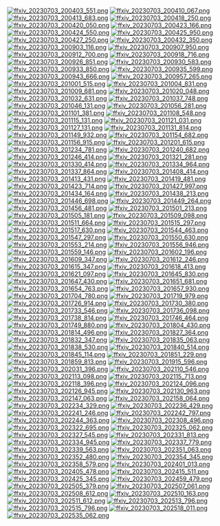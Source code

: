 [![ffxiv_20230703_200403_551.png](./image_j_thumb/ffxiv_20230703_200403_551.png.thumb.jpg)](./image_j/ffxiv_20230703_200403_551.png) 
[![ffxiv_20230703_200410_067.png](./image_j_thumb/ffxiv_20230703_200410_067.png.thumb.jpg)](./image_j/ffxiv_20230703_200410_067.png) 
[![ffxiv_20230703_200413_683.png](./image_j_thumb/ffxiv_20230703_200413_683.png.thumb.jpg)](./image_j/ffxiv_20230703_200413_683.png) 
[![ffxiv_20230703_200418_250.png](./image_j_thumb/ffxiv_20230703_200418_250.png.thumb.jpg)](./image_j/ffxiv_20230703_200418_250.png) 
[![ffxiv_20230703_200420_050.png](./image_j_thumb/ffxiv_20230703_200420_050.png.thumb.jpg)](./image_j/ffxiv_20230703_200420_050.png) 
[![ffxiv_20230703_200423_166.png](./image_j_thumb/ffxiv_20230703_200423_166.png.thumb.jpg)](./image_j/ffxiv_20230703_200423_166.png) 
[![ffxiv_20230703_200424_550.png](./image_j_thumb/ffxiv_20230703_200424_550.png.thumb.jpg)](./image_j/ffxiv_20230703_200424_550.png) 
[![ffxiv_20230703_200425_950.png](./image_j_thumb/ffxiv_20230703_200425_950.png.thumb.jpg)](./image_j/ffxiv_20230703_200425_950.png) 
[![ffxiv_20230703_200427_250.png](./image_j_thumb/ffxiv_20230703_200427_250.png.thumb.jpg)](./image_j/ffxiv_20230703_200427_250.png) 
[![ffxiv_20230703_200432_350.png](./image_j_thumb/ffxiv_20230703_200432_350.png.thumb.jpg)](./image_j/ffxiv_20230703_200432_350.png) 
[![ffxiv_20230703_200903_116.png](./image_j_thumb/ffxiv_20230703_200903_116.png.thumb.jpg)](./image_j/ffxiv_20230703_200903_116.png) 
[![ffxiv_20230703_200907_950.png](./image_j_thumb/ffxiv_20230703_200907_950.png.thumb.jpg)](./image_j/ffxiv_20230703_200907_950.png) 
[![ffxiv_20230703_200912_700.png](./image_j_thumb/ffxiv_20230703_200912_700.png.thumb.jpg)](./image_j/ffxiv_20230703_200912_700.png) 
[![ffxiv_20230703_200918_716.png](./image_j_thumb/ffxiv_20230703_200918_716.png.thumb.jpg)](./image_j/ffxiv_20230703_200918_716.png) 
[![ffxiv_20230703_200926_851.png](./image_j_thumb/ffxiv_20230703_200926_851.png.thumb.jpg)](./image_j/ffxiv_20230703_200926_851.png) 
[![ffxiv_20230703_200930_583.png](./image_j_thumb/ffxiv_20230703_200930_583.png.thumb.jpg)](./image_j/ffxiv_20230703_200930_583.png) 
[![ffxiv_20230703_200933_850.png](./image_j_thumb/ffxiv_20230703_200933_850.png.thumb.jpg)](./image_j/ffxiv_20230703_200933_850.png) 
[![ffxiv_20230703_200935_599.png](./image_j_thumb/ffxiv_20230703_200935_599.png.thumb.jpg)](./image_j/ffxiv_20230703_200935_599.png) 
[![ffxiv_20230703_200943_666.png](./image_j_thumb/ffxiv_20230703_200943_666.png.thumb.jpg)](./image_j/ffxiv_20230703_200943_666.png) 
[![ffxiv_20230703_200957_265.png](./image_j_thumb/ffxiv_20230703_200957_265.png.thumb.jpg)](./image_j/ffxiv_20230703_200957_265.png) 
[![ffxiv_20230703_201001_515.png](./image_j_thumb/ffxiv_20230703_201001_515.png.thumb.jpg)](./image_j/ffxiv_20230703_201001_515.png) 
[![ffxiv_20230703_201004_831.png](./image_j_thumb/ffxiv_20230703_201004_831.png.thumb.jpg)](./image_j/ffxiv_20230703_201004_831.png) 
[![ffxiv_20230703_201009_681.png](./image_j_thumb/ffxiv_20230703_201009_681.png.thumb.jpg)](./image_j/ffxiv_20230703_201009_681.png) 
[![ffxiv_20230703_201020_048.png](./image_j_thumb/ffxiv_20230703_201020_048.png.thumb.jpg)](./image_j/ffxiv_20230703_201020_048.png) 
[![ffxiv_20230703_201032_631.png](./image_j_thumb/ffxiv_20230703_201032_631.png.thumb.jpg)](./image_j/ffxiv_20230703_201032_631.png) 
[![ffxiv_20230703_201037_748.png](./image_j_thumb/ffxiv_20230703_201037_748.png.thumb.jpg)](./image_j/ffxiv_20230703_201037_748.png) 
[![ffxiv_20230703_201046_131.png](./image_j_thumb/ffxiv_20230703_201046_131.png.thumb.jpg)](./image_j/ffxiv_20230703_201046_131.png) 
[![ffxiv_20230703_201056_281.png](./image_j_thumb/ffxiv_20230703_201056_281.png.thumb.jpg)](./image_j/ffxiv_20230703_201056_281.png) 
[![ffxiv_20230703_201101_381.png](./image_j_thumb/ffxiv_20230703_201101_381.png.thumb.jpg)](./image_j/ffxiv_20230703_201101_381.png) 
[![ffxiv_20230703_201108_548.png](./image_j_thumb/ffxiv_20230703_201108_548.png.thumb.jpg)](./image_j/ffxiv_20230703_201108_548.png) 
[![ffxiv_20230703_201115_131.png](./image_j_thumb/ffxiv_20230703_201115_131.png.thumb.jpg)](./image_j/ffxiv_20230703_201115_131.png) 
[![ffxiv_20230703_201121_031.png](./image_j_thumb/ffxiv_20230703_201121_031.png.thumb.jpg)](./image_j/ffxiv_20230703_201121_031.png) 
[![ffxiv_20230703_201127_131.png](./image_j_thumb/ffxiv_20230703_201127_131.png.thumb.jpg)](./image_j/ffxiv_20230703_201127_131.png) 
[![ffxiv_20230703_201131_814.png](./image_j_thumb/ffxiv_20230703_201131_814.png.thumb.jpg)](./image_j/ffxiv_20230703_201131_814.png) 
[![ffxiv_20230703_201149_932.png](./image_j_thumb/ffxiv_20230703_201149_932.png.thumb.jpg)](./image_j/ffxiv_20230703_201149_932.png) 
[![ffxiv_20230703_201154_682.png](./image_j_thumb/ffxiv_20230703_201154_682.png.thumb.jpg)](./image_j/ffxiv_20230703_201154_682.png) 
[![ffxiv_20230703_201156_915.png](./image_j_thumb/ffxiv_20230703_201156_915.png.thumb.jpg)](./image_j/ffxiv_20230703_201156_915.png) 
[![ffxiv_20230703_201201_615.png](./image_j_thumb/ffxiv_20230703_201201_615.png.thumb.jpg)](./image_j/ffxiv_20230703_201201_615.png) 
[![ffxiv_20230703_201234_781.png](./image_j_thumb/ffxiv_20230703_201234_781.png.thumb.jpg)](./image_j/ffxiv_20230703_201234_781.png) 
[![ffxiv_20230703_201240_682.png](./image_j_thumb/ffxiv_20230703_201240_682.png.thumb.jpg)](./image_j/ffxiv_20230703_201240_682.png) 
[![ffxiv_20230703_201246_414.png](./image_j_thumb/ffxiv_20230703_201246_414.png.thumb.jpg)](./image_j/ffxiv_20230703_201246_414.png) 
[![ffxiv_20230703_201321_281.png](./image_j_thumb/ffxiv_20230703_201321_281.png.thumb.jpg)](./image_j/ffxiv_20230703_201321_281.png) 
[![ffxiv_20230703_201330_414.png](./image_j_thumb/ffxiv_20230703_201330_414.png.thumb.jpg)](./image_j/ffxiv_20230703_201330_414.png) 
[![ffxiv_20230703_201334_964.png](./image_j_thumb/ffxiv_20230703_201334_964.png.thumb.jpg)](./image_j/ffxiv_20230703_201334_964.png) 
[![ffxiv_20230703_201337_864.png](./image_j_thumb/ffxiv_20230703_201337_864.png.thumb.jpg)](./image_j/ffxiv_20230703_201337_864.png) 
[![ffxiv_20230703_201408_414.png](./image_j_thumb/ffxiv_20230703_201408_414.png.thumb.jpg)](./image_j/ffxiv_20230703_201408_414.png) 
[![ffxiv_20230703_201413_431.png](./image_j_thumb/ffxiv_20230703_201413_431.png.thumb.jpg)](./image_j/ffxiv_20230703_201413_431.png) 
[![ffxiv_20230703_201419_481.png](./image_j_thumb/ffxiv_20230703_201419_481.png.thumb.jpg)](./image_j/ffxiv_20230703_201419_481.png) 
[![ffxiv_20230703_201423_714.png](./image_j_thumb/ffxiv_20230703_201423_714.png.thumb.jpg)](./image_j/ffxiv_20230703_201423_714.png) 
[![ffxiv_20230703_201427_997.png](./image_j_thumb/ffxiv_20230703_201427_997.png.thumb.jpg)](./image_j/ffxiv_20230703_201427_997.png) 
[![ffxiv_20230703_201434_164.png](./image_j_thumb/ffxiv_20230703_201434_164.png.thumb.jpg)](./image_j/ffxiv_20230703_201434_164.png) 
[![ffxiv_20230703_201438_213.png](./image_j_thumb/ffxiv_20230703_201438_213.png.thumb.jpg)](./image_j/ffxiv_20230703_201438_213.png) 
[![ffxiv_20230703_201446_698.png](./image_j_thumb/ffxiv_20230703_201446_698.png.thumb.jpg)](./image_j/ffxiv_20230703_201446_698.png) 
[![ffxiv_20230703_201449_264.png](./image_j_thumb/ffxiv_20230703_201449_264.png.thumb.jpg)](./image_j/ffxiv_20230703_201449_264.png) 
[![ffxiv_20230703_201456_481.png](./image_j_thumb/ffxiv_20230703_201456_481.png.thumb.jpg)](./image_j/ffxiv_20230703_201456_481.png) 
[![ffxiv_20230703_201501_213.png](./image_j_thumb/ffxiv_20230703_201501_213.png.thumb.jpg)](./image_j/ffxiv_20230703_201501_213.png) 
[![ffxiv_20230703_201505_181.png](./image_j_thumb/ffxiv_20230703_201505_181.png.thumb.jpg)](./image_j/ffxiv_20230703_201505_181.png) 
[![ffxiv_20230703_201509_098.png](./image_j_thumb/ffxiv_20230703_201509_098.png.thumb.jpg)](./image_j/ffxiv_20230703_201509_098.png) 
[![ffxiv_20230703_201511_664.png](./image_j_thumb/ffxiv_20230703_201511_664.png.thumb.jpg)](./image_j/ffxiv_20230703_201511_664.png) 
[![ffxiv_20230703_201515_297.png](./image_j_thumb/ffxiv_20230703_201515_297.png.thumb.jpg)](./image_j/ffxiv_20230703_201515_297.png) 
[![ffxiv_20230703_201517_630.png](./image_j_thumb/ffxiv_20230703_201517_630.png.thumb.jpg)](./image_j/ffxiv_20230703_201517_630.png) 
[![ffxiv_20230703_201544_463.png](./image_j_thumb/ffxiv_20230703_201544_463.png.thumb.jpg)](./image_j/ffxiv_20230703_201544_463.png) 
[![ffxiv_20230703_201547_297.png](./image_j_thumb/ffxiv_20230703_201547_297.png.thumb.jpg)](./image_j/ffxiv_20230703_201547_297.png) 
[![ffxiv_20230703_201550_630.png](./image_j_thumb/ffxiv_20230703_201550_630.png.thumb.jpg)](./image_j/ffxiv_20230703_201550_630.png) 
[![ffxiv_20230703_201553_214.png](./image_j_thumb/ffxiv_20230703_201553_214.png.thumb.jpg)](./image_j/ffxiv_20230703_201553_214.png) 
[![ffxiv_20230703_201556_946.png](./image_j_thumb/ffxiv_20230703_201556_946.png.thumb.jpg)](./image_j/ffxiv_20230703_201556_946.png) 
[![ffxiv_20230703_201559_146.png](./image_j_thumb/ffxiv_20230703_201559_146.png.thumb.jpg)](./image_j/ffxiv_20230703_201559_146.png) 
[![ffxiv_20230703_201602_196.png](./image_j_thumb/ffxiv_20230703_201602_196.png.thumb.jpg)](./image_j/ffxiv_20230703_201602_196.png) 
[![ffxiv_20230703_201609_347.png](./image_j_thumb/ffxiv_20230703_201609_347.png.thumb.jpg)](./image_j/ffxiv_20230703_201609_347.png) 
[![ffxiv_20230703_201612_246.png](./image_j_thumb/ffxiv_20230703_201612_246.png.thumb.jpg)](./image_j/ffxiv_20230703_201612_246.png) 
[![ffxiv_20230703_201615_347.png](./image_j_thumb/ffxiv_20230703_201615_347.png.thumb.jpg)](./image_j/ffxiv_20230703_201615_347.png) 
[![ffxiv_20230703_201618_413.png](./image_j_thumb/ffxiv_20230703_201618_413.png.thumb.jpg)](./image_j/ffxiv_20230703_201618_413.png) 
[![ffxiv_20230703_201621_097.png](./image_j_thumb/ffxiv_20230703_201621_097.png.thumb.jpg)](./image_j/ffxiv_20230703_201621_097.png) 
[![ffxiv_20230703_201645_830.png](./image_j_thumb/ffxiv_20230703_201645_830.png.thumb.jpg)](./image_j/ffxiv_20230703_201645_830.png) 
[![ffxiv_20230703_201647_430.png](./image_j_thumb/ffxiv_20230703_201647_430.png.thumb.jpg)](./image_j/ffxiv_20230703_201647_430.png) 
[![ffxiv_20230703_201651_681.png](./image_j_thumb/ffxiv_20230703_201651_681.png.thumb.jpg)](./image_j/ffxiv_20230703_201651_681.png) 
[![ffxiv_20230703_201654_763.png](./image_j_thumb/ffxiv_20230703_201654_763.png.thumb.jpg)](./image_j/ffxiv_20230703_201654_763.png) 
[![ffxiv_20230703_201657_930.png](./image_j_thumb/ffxiv_20230703_201657_930.png.thumb.jpg)](./image_j/ffxiv_20230703_201657_930.png) 
[![ffxiv_20230703_201704_780.png](./image_j_thumb/ffxiv_20230703_201704_780.png.thumb.jpg)](./image_j/ffxiv_20230703_201704_780.png) 
[![ffxiv_20230703_201719_979.png](./image_j_thumb/ffxiv_20230703_201719_979.png.thumb.jpg)](./image_j/ffxiv_20230703_201719_979.png) 
[![ffxiv_20230703_201726_914.png](./image_j_thumb/ffxiv_20230703_201726_914.png.thumb.jpg)](./image_j/ffxiv_20230703_201726_914.png) 
[![ffxiv_20230703_201730_380.png](./image_j_thumb/ffxiv_20230703_201730_380.png.thumb.jpg)](./image_j/ffxiv_20230703_201730_380.png) 
[![ffxiv_20230703_201733_546.png](./image_j_thumb/ffxiv_20230703_201733_546.png.thumb.jpg)](./image_j/ffxiv_20230703_201733_546.png) 
[![ffxiv_20230703_201736_098.png](./image_j_thumb/ffxiv_20230703_201736_098.png.thumb.jpg)](./image_j/ffxiv_20230703_201736_098.png) 
[![ffxiv_20230703_201738_814.png](./image_j_thumb/ffxiv_20230703_201738_814.png.thumb.jpg)](./image_j/ffxiv_20230703_201738_814.png) 
[![ffxiv_20230703_201746_464.png](./image_j_thumb/ffxiv_20230703_201746_464.png.thumb.jpg)](./image_j/ffxiv_20230703_201746_464.png) 
[![ffxiv_20230703_201749_880.png](./image_j_thumb/ffxiv_20230703_201749_880.png.thumb.jpg)](./image_j/ffxiv_20230703_201749_880.png) 
[![ffxiv_20230703_201804_430.png](./image_j_thumb/ffxiv_20230703_201804_430.png.thumb.jpg)](./image_j/ffxiv_20230703_201804_430.png) 
[![ffxiv_20230703_201814_496.png](./image_j_thumb/ffxiv_20230703_201814_496.png.thumb.jpg)](./image_j/ffxiv_20230703_201814_496.png) 
[![ffxiv_20230703_201827_364.png](./image_j_thumb/ffxiv_20230703_201827_364.png.thumb.jpg)](./image_j/ffxiv_20230703_201827_364.png) 
[![ffxiv_20230703_201832_347.png](./image_j_thumb/ffxiv_20230703_201832_347.png.thumb.jpg)](./image_j/ffxiv_20230703_201832_347.png) 
[![ffxiv_20230703_201835_063.png](./image_j_thumb/ffxiv_20230703_201835_063.png.thumb.jpg)](./image_j/ffxiv_20230703_201835_063.png) 
[![ffxiv_20230703_201838_530.png](./image_j_thumb/ffxiv_20230703_201838_530.png.thumb.jpg)](./image_j/ffxiv_20230703_201838_530.png) 
[![ffxiv_20230703_201840_514.png](./image_j_thumb/ffxiv_20230703_201840_514.png.thumb.jpg)](./image_j/ffxiv_20230703_201840_514.png) 
[![ffxiv_20230703_201845_114.png](./image_j_thumb/ffxiv_20230703_201845_114.png.thumb.jpg)](./image_j/ffxiv_20230703_201845_114.png) 
[![ffxiv_20230703_201851_229.png](./image_j_thumb/ffxiv_20230703_201851_229.png.thumb.jpg)](./image_j/ffxiv_20230703_201851_229.png) 
[![ffxiv_20230703_201859_813.png](./image_j_thumb/ffxiv_20230703_201859_813.png.thumb.jpg)](./image_j/ffxiv_20230703_201859_813.png) 
[![ffxiv_20230703_201915_596.png](./image_j_thumb/ffxiv_20230703_201915_596.png.thumb.jpg)](./image_j/ffxiv_20230703_201915_596.png) 
[![ffxiv_20230703_202031_396.png](./image_j_thumb/ffxiv_20230703_202031_396.png.thumb.jpg)](./image_j/ffxiv_20230703_202031_396.png) 
[![ffxiv_20230703_202110_546.png](./image_j_thumb/ffxiv_20230703_202110_546.png.thumb.jpg)](./image_j/ffxiv_20230703_202110_546.png) 
[![ffxiv_20230703_202113_098.png](./image_j_thumb/ffxiv_20230703_202113_098.png.thumb.jpg)](./image_j/ffxiv_20230703_202113_098.png) 
[![ffxiv_20230703_202115_713.png](./image_j_thumb/ffxiv_20230703_202115_713.png.thumb.jpg)](./image_j/ffxiv_20230703_202115_713.png) 
[![ffxiv_20230703_202118_396.png](./image_j_thumb/ffxiv_20230703_202118_396.png.thumb.jpg)](./image_j/ffxiv_20230703_202118_396.png) 
[![ffxiv_20230703_202124_096.png](./image_j_thumb/ffxiv_20230703_202124_096.png.thumb.jpg)](./image_j/ffxiv_20230703_202124_096.png) 
[![ffxiv_20230703_202126_945.png](./image_j_thumb/ffxiv_20230703_202126_945.png.thumb.jpg)](./image_j/ffxiv_20230703_202126_945.png) 
[![ffxiv_20230703_202130_963.png](./image_j_thumb/ffxiv_20230703_202130_963.png.thumb.jpg)](./image_j/ffxiv_20230703_202130_963.png) 
[![ffxiv_20230703_202147_063.png](./image_j_thumb/ffxiv_20230703_202147_063.png.thumb.jpg)](./image_j/ffxiv_20230703_202147_063.png) 
[![ffxiv_20230703_202158_064.png](./image_j_thumb/ffxiv_20230703_202158_064.png.thumb.jpg)](./image_j/ffxiv_20230703_202158_064.png) 
[![ffxiv_20230703_202234_329.png](./image_j_thumb/ffxiv_20230703_202234_329.png.thumb.jpg)](./image_j/ffxiv_20230703_202234_329.png) 
[![ffxiv_20230703_202236_429.png](./image_j_thumb/ffxiv_20230703_202236_429.png.thumb.jpg)](./image_j/ffxiv_20230703_202236_429.png) 
[![ffxiv_20230703_202241_246.png](./image_j_thumb/ffxiv_20230703_202241_246.png.thumb.jpg)](./image_j/ffxiv_20230703_202241_246.png) 
[![ffxiv_20230703_202242_797.png](./image_j_thumb/ffxiv_20230703_202242_797.png.thumb.jpg)](./image_j/ffxiv_20230703_202242_797.png) 
[![ffxiv_20230703_202244_363.png](./image_j_thumb/ffxiv_20230703_202244_363.png.thumb.jpg)](./image_j/ffxiv_20230703_202244_363.png) 
[![ffxiv_20230703_202308_496.png](./image_j_thumb/ffxiv_20230703_202308_496.png.thumb.jpg)](./image_j/ffxiv_20230703_202308_496.png) 
[![ffxiv_20230703_202322_695.png](./image_j_thumb/ffxiv_20230703_202322_695.png.thumb.jpg)](./image_j/ffxiv_20230703_202322_695.png) 
[![ffxiv_20230703_202325_062.png](./image_j_thumb/ffxiv_20230703_202325_062.png.thumb.jpg)](./image_j/ffxiv_20230703_202325_062.png) 
[![ffxiv_20230703_202327_545.png](./image_j_thumb/ffxiv_20230703_202327_545.png.thumb.jpg)](./image_j/ffxiv_20230703_202327_545.png) 
[![ffxiv_20230703_202331_813.png](./image_j_thumb/ffxiv_20230703_202331_813.png.thumb.jpg)](./image_j/ffxiv_20230703_202331_813.png) 
[![ffxiv_20230703_202334_945.png](./image_j_thumb/ffxiv_20230703_202334_945.png.thumb.jpg)](./image_j/ffxiv_20230703_202334_945.png) 
[![ffxiv_20230703_202337_779.png](./image_j_thumb/ffxiv_20230703_202337_779.png.thumb.jpg)](./image_j/ffxiv_20230703_202337_779.png) 
[![ffxiv_20230703_202339_563.png](./image_j_thumb/ffxiv_20230703_202339_563.png.thumb.jpg)](./image_j/ffxiv_20230703_202339_563.png) 
[![ffxiv_20230703_202351_063.png](./image_j_thumb/ffxiv_20230703_202351_063.png.thumb.jpg)](./image_j/ffxiv_20230703_202351_063.png) 
[![ffxiv_20230703_202352_480.png](./image_j_thumb/ffxiv_20230703_202352_480.png.thumb.jpg)](./image_j/ffxiv_20230703_202352_480.png) 
[![ffxiv_20230703_202354_345.png](./image_j_thumb/ffxiv_20230703_202354_345.png.thumb.jpg)](./image_j/ffxiv_20230703_202354_345.png) 
[![ffxiv_20230703_202358_579.png](./image_j_thumb/ffxiv_20230703_202358_579.png.thumb.jpg)](./image_j/ffxiv_20230703_202358_579.png) 
[![ffxiv_20230703_202401_013.png](./image_j_thumb/ffxiv_20230703_202401_013.png.thumb.jpg)](./image_j/ffxiv_20230703_202401_013.png) 
[![ffxiv_20230703_202405_478.png](./image_j_thumb/ffxiv_20230703_202405_478.png.thumb.jpg)](./image_j/ffxiv_20230703_202405_478.png) 
[![ffxiv_20230703_202415_511.png](./image_j_thumb/ffxiv_20230703_202415_511.png.thumb.jpg)](./image_j/ffxiv_20230703_202415_511.png) 
[![ffxiv_20230703_202425_345.png](./image_j_thumb/ffxiv_20230703_202425_345.png.thumb.jpg)](./image_j/ffxiv_20230703_202425_345.png) 
[![ffxiv_20230703_202459_479.png](./image_j_thumb/ffxiv_20230703_202459_479.png.thumb.jpg)](./image_j/ffxiv_20230703_202459_479.png) 
[![ffxiv_20230703_202505_379.png](./image_j_thumb/ffxiv_20230703_202505_379.png.thumb.jpg)](./image_j/ffxiv_20230703_202505_379.png) 
[![ffxiv_20230703_202507_061.png](./image_j_thumb/ffxiv_20230703_202507_061.png.thumb.jpg)](./image_j/ffxiv_20230703_202507_061.png) 
[![ffxiv_20230703_202508_612.png](./image_j_thumb/ffxiv_20230703_202508_612.png.thumb.jpg)](./image_j/ffxiv_20230703_202508_612.png) 
[![ffxiv_20230703_202510_163.png](./image_j_thumb/ffxiv_20230703_202510_163.png.thumb.jpg)](./image_j/ffxiv_20230703_202510_163.png) 
[![ffxiv_20230703_202511_612.png](./image_j_thumb/ffxiv_20230703_202511_612.png.thumb.jpg)](./image_j/ffxiv_20230703_202511_612.png) 
[![ffxiv_20230703_202513_796.png](./image_j_thumb/ffxiv_20230703_202513_796.png.thumb.jpg)](./image_j/ffxiv_20230703_202513_796.png) 
[![ffxiv_20230703_202515_796.png](./image_j_thumb/ffxiv_20230703_202515_796.png.thumb.jpg)](./image_j/ffxiv_20230703_202515_796.png) 
[![ffxiv_20230703_202518_011.png](./image_j_thumb/ffxiv_20230703_202518_011.png.thumb.jpg)](./image_j/ffxiv_20230703_202518_011.png) 
[![ffxiv_20230703_202535_062.png](./image_j_thumb/ffxiv_20230703_202535_062.png.thumb.jpg)](./image_j/ffxiv_20230703_202535_062.png) 
